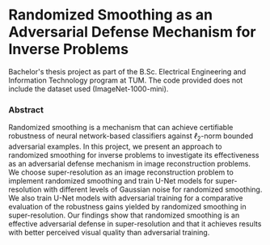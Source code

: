 # Randomized Smoothing as an Adversarial Defense Mechanism for Inverse Problems

Bachelor's thesis project as part of the B.Sc. Electrical Engineering and Information Technology program at TUM.
The code provided does not include the dataset used (ImageNet-1000-mini).

### Abstract
Randomized smoothing is a mechanism that can achieve certifiable robustness of neural network-based
classifiers against $ℓ_2$-norm bounded adversarial examples. In this project, we present an approach to 
randomized smoothing for inverse problems to investigate its effectiveness as an adversarial defense 
mechanism in image reconstruction problems. We choose super-resolution as an image reconstruction problem
to implement randomized smoothing and train U-Net models for super-resolution with different levels of
Gaussian noise for randomized smoothing. We also train U-Net models with adversarial training for a
comparative evaluation of the robustness gains yielded by randomized smoothing in super-resolution. Our
findings show that randomized smoothing is an effective adversarial defense in super-resolution and that
it achieves results with better perceived visual quality than adversarial training.
